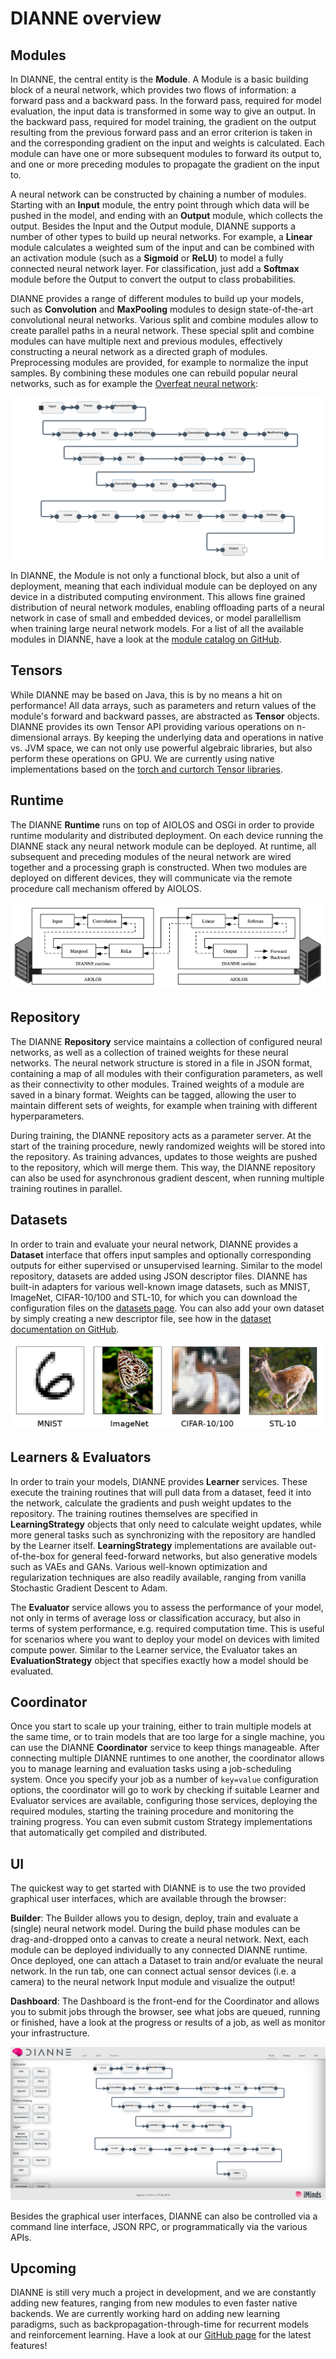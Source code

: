 DIANNE overview
===============

Modules
-------

In DIANNE, the central entity is the **Module**. A Module is a basic building block of a neural network, which provides two flows of information: a forward pass and a backward pass. In the forward pass, required for model evaluation, the input data is transformed in some way to give an output. In the backward pass, required for model training, the gradient on the output resulting from the previous forward pass and an error criterion is taken in and the corresponding gradient on the input and weights is calculated. Each module can have one or more subsequent modules to forward its output to, and one or more preceding modules to propagate the gradient on the input to.

A neural network can be constructed by chaining a number of modules. Starting with an **Input** module, the entry point through which data will be pushed in the model, and ending with an **Output** module, which collects the output. Besides the Input and the Output module, DIANNE supports a number of other types to build up neural networks. For example, a **Linear** module calculates a weighted sum of the input and can be combined with an activation module (such as a **Sigmoid** or **ReLU**) to model a fully connected neural network layer. For classification, just add a **Softmax** module before the Output to convert the output to class probabilities.  

DIANNE provides a range of different modules to build up your models, such as **Convolution** and **MaxPooling** modules to design state-of-the-art convolutional neural networks. Various split and combine modules allow to create parallel paths in a neural network. These special split and combine modules can have multiple next and previous modules, effectively constructing a neural network as a directed graph of modules. Preprocessing modules are provided, for example to normalize the input samples. By combining these modules one can rebuild popular neural networks, such as for example the [Overfeat neural network](http://cilvr.nyu.edu/doku.php?id=software:overfeat:start):

![Overfeat neural network modeled in DIANNE](figures/overfeat.png)

In DIANNE, the Module is not only a functional block, but also a unit of deployment, meaning that each individual module can be deployed on any device in a distributed computing environment. This allows fine grained distribution of neural network modules, enabling offloading parts of a neural network in case of small and embedded devices, or model parallellism when training large neural network models. For a list of all the available modules in DIANNE, have a look at the [module catalog on GitHub](https://github.com/ibcn-cloudlet/dianne/blob/v0.5.0/doc/modules.md).

Tensors
-------

While DIANNE may be based on Java, this is by no means a hit on performance! All data arrays, such as parameters and return values of the module's forward and backward passes, are abstracted as **Tensor** objects. DIANNE provides its own Tensor API providing various operations on n-dimensional arrays. By keeping the underlying data and operations in native vs. JVM space, we can not only use powerful algebraic libraries, but also perform these operations on GPU. We are currently using native implementations based on the [torch and curtorch Tensor libraries](https://github.com/torch).

Runtime
-------

The DIANNE **Runtime** runs on top of AIOLOS and OSGi in order to provide runtime modularity and distributed deployment. On each device running the DIANNE stack any neural network module can be deployed. At runtime, all subsequent and preceding modules of the neural network are wired together and a processing graph is constructed. When two modules are deployed on different devices, they will communicate via the remote procedure call mechanism offered by AIOLOS.

![DIANNE runtime](figures/runtime.png)

Repository
----------

The DIANNE **Repository** service maintains a collection of configured neural networks, as well as a collection of trained weights for these neural networks. The neural network structure is stored in a file in JSON format, containing a map of all modules with their configuration parameters, as well as their connectivity to other modules. Trained weights of a module are saved in a binary format. Weights can be tagged, allowing the user to maintain different sets of weights, for example when training with different hyperparameters.

During training, the DIANNE repository acts as a parameter server. At the start of the training procedure, newly randomized weights will be stored into the repository. As training advances, updates to those weights are pushed to the repository, which will merge them. This way, the DIANNE repository can also be used for asynchronous gradient descent, when running multiple training routines in parallel.

Datasets
--------

In order to train and evaluate your neural network, DIANNE provides a **Dataset** interface that offers input samples and optionally corresponding outputs for either supervised or unsupervised learning. Similar to the model repository, datasets are added using JSON descriptor files. DIANNE has built-in adapters for various well-known image datasets, such as MNIST, ImageNet, CIFAR-10/100 and STL-10, for which you can download the configuration files on the [datasets page](http://dianne.intec.ugent.be/datasets/). You can also add your own dataset by simply creating a new descriptor file, see how in the [dataset documentation on GitHub](https://github.com/ibcn-cloudlet/dianne/blob/v0.5.0/doc/datasets.md).

![DIANNE datasets](figures/datasets.png)

Learners & Evaluators
---------------------

In order to train your models, DIANNE provides **Learner** services. These execute the training routines that will pull data from a dataset, feed it into the network, calculate the gradients and push weight updates to the repository. The training routines themselves are specified in **LearningStrategy** objects that only need to calculate weight updates, while more general tasks such as synchronizing with the repository are handled by the Learner itself. **LearningStrategy** implementations are available out-of-the-box for general feed-forward networks, but also generative models such as VAEs and GANs. Various well-known optimization and regularization techniques are also readily available, ranging from vanilla Stochastic Gradient Descent to Adam. 

The **Evaluator** service allows you to assess the performance of your model, not only in terms of average loss or classification accuracy, but also in terms of system performance, e.g. required computation time. This is useful for scenarios where you want to deploy your model on devices with limited compute power. Similar to the Learner service, the Evaluator takes an **EvaluationStrategy** object that specifies exactly how a model should be evaluated.

Coordinator
-----------

Once you start to scale up your training, either to train multiple models at the same time, or to train models that are too large for a single machine, you can use the DIANNE **Coordinator** service to keep things manageable. After connecting multiple DIANNE runtimes to one another, the coordinator allows you to manage learning and evaluation tasks using a job-scheduling system. Once you specify your job as a number of `key=value` configuration options, the coordinator will go to work by checking if suitable Learner and Evaluator services are available, configuring those services, deploying the required modules, starting the training procedure and monitoring the training progress. You can even submit custom Strategy implementations that automatically get compiled and distributed.

UI
--

The quickest way to get started with DIANNE is to use the two provided graphical user interfaces, which are available through the browser:

**Builder**: The Builder allows you to design, deploy, train and evaluate a (single) neural network model. During the build phase modules can be drag-and-dropped onto a canvas to create a neural network. Next, each module can be deployed individually to any connected DIANNE runtime. Once deployed, one can attach a Dataset to train and/or evaluate the neural network. In the run tab, one can connect actual sensor devices (i.e. a camera) to the neural network Input module and visualize the output!

**Dashboard**: The Dashboard is the front-end for the Coordinator and allows you to submit jobs through the browser, see what jobs are queued, running or finished, have a look at the progress or results of a job, as well as monitor your infrastructure.

![DIANNE UI](figures/ui.png)

Besides the graphical user interfaces, DIANNE can also be controlled via a command line interface, JSON RPC, or programmatically via the various APIs.

Upcoming
--------

DIANNE is still very much a project in development, and we are constantly adding new features, ranging from new modules to even faster native backends. We are currently working hard on adding new learning paradigms, such as backpropagation-through-time for recurrent models and reinforcement learning. Have a look at our [GitHub page](https://github.com/ibcn-cloudlet/dianne) for the latest features!
